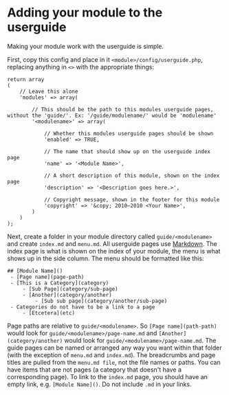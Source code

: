 # Adding your module to the userguide

Making your module work with the userguide is simple.

First, copy this config and place in it `<module>/config/userguide.php`, replacing anything in `<>` with the appropriate things:

	return array
	(
		// Leave this alone
		'modules' => array(
	
			// This should be the path to this modules userguide pages, without the 'guide/'. Ex: '/guide/modulename/' would be 'modulename'
			'<modulename>' => array(
	
				// Whether this modules userguide pages should be shown
				'enabled' => TRUE,
				
				// The name that should show up on the userguide index page
				'name' => '<Module Name>',
	
				// A short description of this module, shown on the index page
				'description' => '<Description goes here.>',
				
				// Copyright message, shown in the footer for this module
				'copyright' => '&copy; 2010–2010 <Your Name>',
			)	
		)
	);

Next, create a folder in your module directory called `guide/<modulename>` and create `index.md` and `menu.md`.  All userguide pages use [Markdown](markdown).  The index page is what is shown on the index of your module, the menu is what shows up in the side column.  The menu should be formatted like this:

	## [Module Name]()
	 - [Page name](page-path)
	 - [This is a Category](category)
		 - [Sub Page](category/sub-page)
		 - [Another](category/another)
			 - [Sub sub page](category/another/sub-page)
	 - Categories do not have to be a link to a page
		 - [Etcetera](etc)

Page paths are relative to `guide/<modulename>`.  So `[Page name](path-path)` would look for `guide/<modulename>/page-name.md` and `[Another](category/another)` would look for `guide/<modulename>/page-name.md`.   The guide pages can be named or arranged any way you want within that folder (with the exception of `menu.md` and `index.md`). The breadcrumbs and page titles are pulled from the `menu.md file`, not the file names or paths.  You can have items that are not pages (a category that doesn't have a corresponding page).  To link to the `index.md` page, you should have an empty link, e.g. `[Module Name]()`.  Do not include `.md` in your links.  